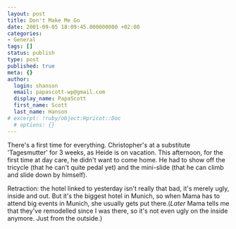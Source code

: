 ```yaml
---
layout: post
title: Don't Make Me Go
date: 2001-09-05 18:09:45.000000000 +02:00
categories:
- General
tags: []
status: publish
type: post
published: true
meta: {}
author:
  login: shanson
  email: papascott-wp@gmail.com
  display_name: PapaScott
  first_name: Scott
  last_name: Hanson
# excerpt: !ruby/object:Hpricot::Doc
  # options: {}
---
```

<p>There's a first time for everything. Christopher's at a substitute 'Tagesmutter' for 3 weeks, as Heide is on vacation. This afternoon, for the first time at day care, he didn't want to come home. He had to show off the tricycle (that he can't quite pedal yet) and the mini-slide (that he can climb and slide down by himself). </p>
<p>Retraction: the hotel linked to yesterday isn't really that bad, it's merely ugly, inside and out. But it's the biggest hotel in Munich, so when Mama has to attend big events in Munich, she usually gets put there.(<i>Later</i> Mama tells me that they've remodelled since I was there, so it's not even ugly on the inside anymore. Just from the outside.)</p>
